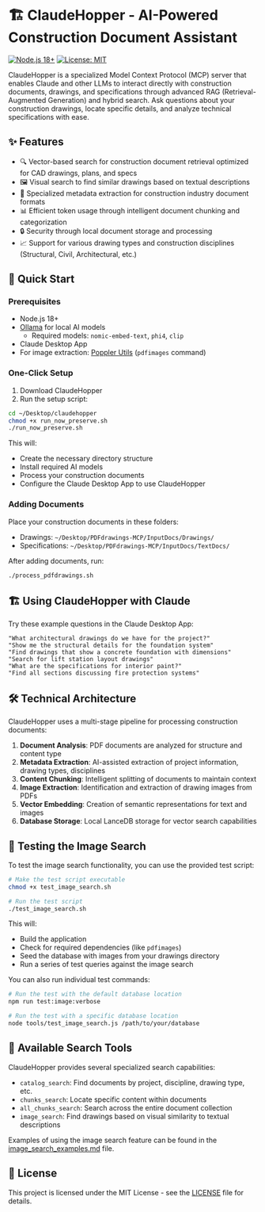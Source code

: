# 🏗️ ClaudeHopper - AI-Powered Construction Document Assistant

[![Node.js 18+](https://img.shields.io/badge/node-18%2B-blue.svg)](https://nodejs.org/en/)
[![License: MIT](https://img.shields.io/badge/License-MIT-yellow.svg)](https://opensource.org/licenses/MIT)

ClaudeHopper is a specialized Model Context Protocol (MCP) server that enables Claude and other LLMs to interact directly with construction documents, drawings, and specifications through advanced RAG (Retrieval-Augmented Generation) and hybrid search. Ask questions about your construction drawings, locate specific details, and analyze technical specifications with ease.

## ✨ Features

- 🔍 Vector-based search for construction document retrieval optimized for CAD drawings, plans, and specs
- 🖼️ Visual search to find similar drawings based on textual descriptions
- 🏢 Specialized metadata extraction for construction industry document formats
- 📊 Efficient token usage through intelligent document chunking and categorization
- 🔒 Security through local document storage and processing
- 📈 Support for various drawing types and construction disciplines (Structural, Civil, Architectural, etc.)

## 🚀 Quick Start

### Prerequisites

- Node.js 18+
- [Ollama](https://ollama.com/) for local AI models
  - Required models: `nomic-embed-text`, `phi4`, `clip`
- Claude Desktop App
- For image extraction: [Poppler Utils](https://poppler.freedesktop.org/) (`pdfimages` command)

### One-Click Setup

1. Download ClaudeHopper
2. Run the setup script:

```bash
cd ~/Desktop/claudehopper
chmod +x run_now_preserve.sh
./run_now_preserve.sh
```

This will:
- Create the necessary directory structure
- Install required AI models
- Process your construction documents
- Configure the Claude Desktop App to use ClaudeHopper

### Adding Documents

Place your construction documents in these folders:

- Drawings: `~/Desktop/PDFdrawings-MCP/InputDocs/Drawings/`
- Specifications: `~/Desktop/PDFdrawings-MCP/InputDocs/TextDocs/`

After adding documents, run:
```bash
./process_pdfdrawings.sh
```

## 🏗️ Using ClaudeHopper with Claude

Try these example questions in the Claude Desktop App:

```
"What architectural drawings do we have for the project?"
"Show me the structural details for the foundation system"
"Find drawings that show a concrete foundation with dimensions"
"Search for lift station layout drawings"
"What are the specifications for interior paint?"
"Find all sections discussing fire protection systems"
```

## 🛠️ Technical Architecture

ClaudeHopper uses a multi-stage pipeline for processing construction documents:

1. **Document Analysis**: PDF documents are analyzed for structure and content type
2. **Metadata Extraction**: AI-assisted extraction of project information, drawing types, disciplines
3. **Content Chunking**: Intelligent splitting of documents to maintain context
4. **Image Extraction**: Identification and extraction of drawing images from PDFs
5. **Vector Embedding**: Creation of semantic representations for text and images
6. **Database Storage**: Local LanceDB storage for vector search capabilities

## 👀 Testing the Image Search

To test the image search functionality, you can use the provided test script:

```bash
# Make the test script executable
chmod +x test_image_search.sh

# Run the test script
./test_image_search.sh
```

This will:
- Build the application
- Check for required dependencies (like `pdfimages`)
- Seed the database with images from your drawings directory
- Run a series of test queries against the image search

You can also run individual test commands:

```bash
# Run the test with the default database location
npm run test:image:verbose

# Run the test with a specific database location
node tools/test_image_search.js /path/to/your/database
```

## 📝 Available Search Tools

ClaudeHopper provides several specialized search capabilities:

- `catalog_search`: Find documents by project, discipline, drawing type, etc.
- `chunks_search`: Locate specific content within documents
- `all_chunks_search`: Search across the entire document collection
- `image_search`: Find drawings based on visual similarity to textual descriptions

Examples of using the image search feature can be found in the [image_search_examples.md](examples/image_search_examples.md) file.

## 📜 License

This project is licensed under the MIT License - see the [LICENSE](LICENSE) file for details.
